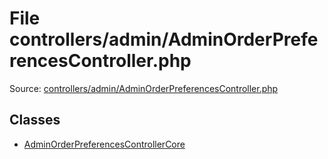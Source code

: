 File controllers/admin/AdminOrderPreferencesController.php
=========

Source: [controllers/admin/AdminOrderPreferencesController.php](https://github.com/PrestaShop/PrestaShop/blob/1.5.6.3/controllers/admin/AdminOrderPreferencesController.php)


Classes
-------

* [AdminOrderPreferencesControllerCore](class.AdminOrderPreferencesControllerCore.md)

